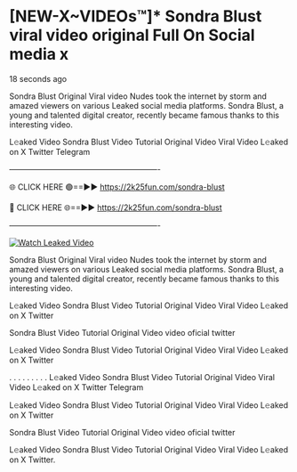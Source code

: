 # [NEW-X~VIDEOs™]* Sondra Blust viral video original Full On Social media x

18 seconds ago

Sondra Blust Original Viral video Nudes took the internet by storm and amazed viewers on various Leaked social media platforms. Sondra Blust, a young and talented digital creator, recently became famous thanks to this interesting video.

L𝚎aked Video Sondra Blust Video Tutorial Original Video Viral Video L𝚎aked on X Twitter Telegram

———————————————————-

🌐 CLICK HERE 🟢==►► https://2k25fun.com/sondra-blust

🔴 CLICK HERE 🌐==►► https://2k25fun.com/sondra-blust

———————————————————-

[![Watch Leaked Video](https://miro.medium.com/v2/resize:fit:828/format:webp/1*cilzJN44JGOrTw9NJCrNHA.gif "Watch Leaked Video")](https://2k25fun.com/sondra-blust)

Sondra Blust Original Viral video Nudes took the internet by storm and amazed viewers on various Leaked social media platforms. Sondra Blust, a young and talented digital creator, recently became famous thanks to this interesting video.

L𝚎aked Video Sondra Blust Video Tutorial Original Video Viral Video L𝚎aked on X Twitter

Sondra Blust Video Tutorial Original Video video oficial twitter

L𝚎aked Video Sondra Blust Video Tutorial Original Video Viral Video L𝚎aked on X Twitter

. . . . . . . . . L𝚎aked Video Sondra Blust Video Tutorial Original Video Viral Video L𝚎aked on X Twitter Telegram

L𝚎aked Video Sondra Blust Video Tutorial Original Video Viral Video L𝚎aked on X Twitter

Sondra Blust Video Tutorial Original Video video oficial twitter

L𝚎aked Video Sondra Blust Video Tutorial Original Video Viral Video L𝚎aked on X Twitter.